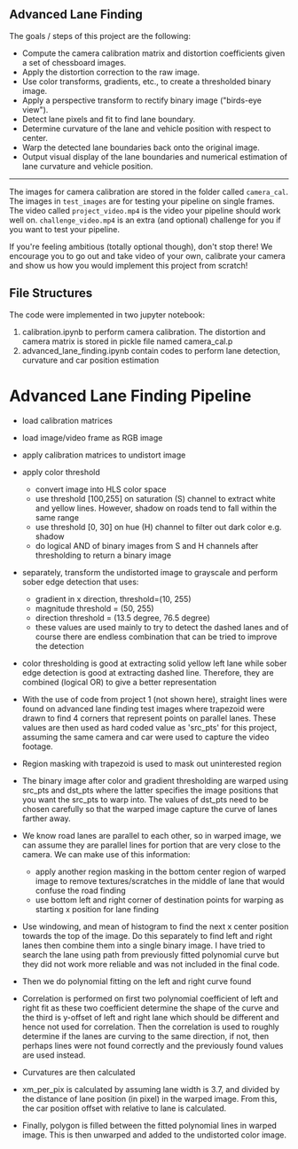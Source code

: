 ## Advanced Lane Finding

The goals / steps of this project are the following:  

* Compute the camera calibration matrix and distortion coefficients given a set of chessboard images.
* Apply the distortion correction to the raw image.  
* Use color transforms, gradients, etc., to create a thresholded binary image.
* Apply a perspective transform to rectify binary image ("birds-eye view"). 
* Detect lane pixels and fit to find lane boundary.
* Determine curvature of the lane and vehicle position with respect to center.
* Warp the detected lane boundaries back onto the original image.
* Output visual display of the lane boundaries and numerical estimation of lane curvature and vehicle position.

---

The images for camera calibration are stored in the folder called `camera_cal`.  The images in `test_images` are for testing your pipeline on single frames.  The video called `project_video.mp4` is the video your pipeline should work well on.  `challenge_video.mp4` is an extra (and optional) challenge for you if you want to test your pipeline.

If you're feeling ambitious (totally optional though), don't stop there!  We encourage you to go out and take video of your own, calibrate your camera and show us how you would implement this project from scratch!

## File Structures
The code were implemented in two jupyter notebook:
1. calibration.ipynb to perform camera calibration. The distortion and camera matrix is stored in pickle file named camera_cal.p
2. advanced_lane_finding.ipynb contain codes to perform lane detection, curvature and car position estimation

# Advanced Lane Finding Pipeline
- load calibration matrices
- load image/video frame as RGB image
- apply calibration matrices to undistort image
- apply color threshold
   - convert image into HLS color space
   - use threshold [100,255] on saturation (S) channel to extract white and yellow lines. However, shadow on roads tend to fall within the same range
   - use threshold [0, 30] on hue (H) channel to filter out dark color e.g. shadow
   - do logical AND of binary images from S and H channels after thresholding to return a binary image
- separately, transform the undistorted image to grayscale and perform sober edge detection that uses:
   - gradient in x direction, threshold=(10, 255)
   - magnitude threshold = (50, 255)
   - direction threshold = (13.5 degree, 76.5 degree)
   - these values are used mainly to try to detect the dashed lanes and of course there are endless combination that can be tried to improve the detection
- color thresholding is good at extracting solid yellow left lane while sober edge detection is good at extracting dashed line. Therefore, they are combined (logical OR) to give a better representation

- With the use of code from project 1 (not shown here), straight lines were found on advanced lane finding test images where trapezoid were drawn to find 4 corners that represent points on parallel lanes. These values are then used as hard coded value as 'src_pts' for this project, assuming the same camera and car were used to capture the video footage.
- Region masking with trapezoid is used to mask out uninterested region 
- The binary image after color and gradient thresholding are warped using src_pts and dst_pts where the latter specifies the image positions that you want the src_pts to warp into. The values of dst_pts need to be chosen carefully so that the warped image capture the curve of lanes farther away.
- We know road lanes are parallel to each other, so in warped image, we can assume they are parallel lines for portion that are very close to the camera. We can make use of this information:
   - apply another region masking in the bottom center region of warped image to remove textures/scratches in the middle of lane that would confuse the road finding
   - use bottom left and right corner of destination points for warping as starting x position for lane finding
- Use windowing, and mean of histogram to find the next x center position towards the top of the image. Do this separately to find left and right lanes then combine them into a single binary image. I have tried to search the lane using path from previously fitted polynomial curve but they did not work more reliable and was not included in the final code.
- Then we do polynomial fitting on the left and right curve found
- Correlation is performed on first two polynomial coefficient of left and right fit as these two coefficient determine the shape of the curve and the third is y-offset of left and right lane which should be different and hence not used for correlation. Then the correlation is used to roughly determine if the lanes are curving to the same direction, if not, then perhaps lines were not found correctly and the previously found values are used instead.
- Curvatures are then calculated
- xm_per_pix is calculated by assuming lane width is 3.7, and divided by the distance of lane position (in pixel) in the warped image. From this, the car position offset with relative to lane is calculated.
- Finally, polygon is filled between the fitted polynomial lines in warped image. This is then unwarped and added to the undistorted color image. 


   
